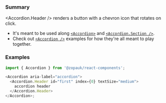 ### Summary

<Accordion.Header /> renders a button with a chevron icon that rotates on click.

- It's meant to be used along [`<Accordion>`](/#/Components/Organisms/Accordion/Accordion) and [`<Accordion.Section />`](/#/Components/Organisms/Accordion/AccordionSection).
- Check out [`<Accordion />`](/#/Components/Organisms/Accordion) examples for how they're all meant to play together.

### Examples

```js
import { Accordion } from '@zopauk/react-components';

<Accordion aria-label="accordion">
  <Accordion.Header id="first" index={0} textSize="medium">
    accordion header
  </Accordion.Header>
</Accordion>;
```
